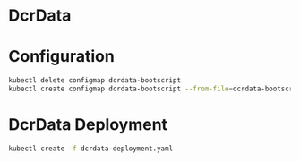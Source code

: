 # DcrData

# Configuration

```bash
kubectl delete configmap dcrdata-bootscript
kubectl create configmap dcrdata-bootscript --from-file=dcrdata-bootscript.sh
```

# DcrData Deployment

```bash
kubectl create -f dcrdata-deployment.yaml
```
